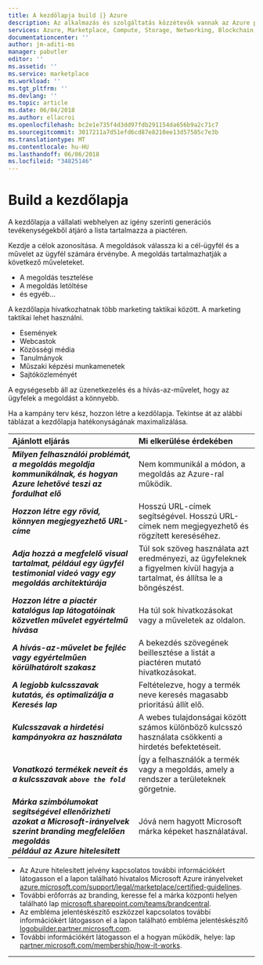```yaml
---
title: A kezdőlapja build |} Azure
description: Az alkalmazás és szolgáltatás közzétevők vannak az Azure piactér és AppSource kezdőlapján
services: Azure, Marketplace, Compute, Storage, Networking, Blockchain, Security
documentationcenter: ''
author: jm-aditi-ms
manager: pabutler
editor: ''
ms.assetid: ''
ms.service: marketplace
ms.workload: ''
ms.tgt_pltfrm: ''
ms.devlang: ''
ms.topic: article
ms.date: 06/04/2018
ms.author: ellacroi
ms.openlocfilehash: bc2e1e735f4d3dd97fdb291154da656b9a2c71c7
ms.sourcegitcommit: 3017211a7d51efd6cd87e8210ee13d57585c7e3b
ms.translationtype: MT
ms.contentlocale: hu-HU
ms.lasthandoff: 06/06/2018
ms.locfileid: "34825146"
---
```

# <a name="build-your-landing-page"></a>Build a kezdőlapja  
A kezdőlapja a vállalati webhelyen az igény szerinti generációs tevékenységekből átjáró a lista tartalmazza a piactéren.  

Kezdje a célok azonosítása. A megoldások válassza ki a cél-ügyfél és a művelet az ügyfél számára érvénybe.  A megoldás tartalmazhatják a következő műveleteket.  
*   A megoldás tesztelése  
*   A megoldás letöltése  
*   és egyéb...  

A kezdőlapja hivatkozhatnak több marketing taktikai között. A marketing taktikai lehet használni.  
*   Események  
*   Webcastok  
*   Közösségi média  
*   Tanulmányok  
*   Műszaki képzési munkamenetek  
*   Sajtóközleményét  

A egységesebb áll az üzenetkezelés és a hívás-az-művelet, hogy az ügyfelek a megoldást a könnyebb.  

Ha a kampány terv kész, hozzon létre a kezdőlapja. Tekintse át az alábbi táblázat a kezdőlapja hatékonyságának maximalizálása.  

| Ajánlott eljárás | Mi elkerülése érdekében |  
|:--- |:--- |  
| ***Milyen felhasználói problémát, a megoldás megoldja kommunikálnak, és hogyan Azure lehetővé teszi az fordulhat elő*** |  Nem kommunikál a módon, a megoldás az Azure-ral működik. |  
| ***Hozzon létre egy rövid, könnyen megjegyezhető URL-címe*** | Hosszú URL-címek segítségével. Hosszú URL-címek nem megjegyezhető és rögzített kereséséhez. |  
| ***Adja hozzá a megfelelő visual tartalmat, például egy ügyfél testimonial videó vagy egy megoldás architektúrája*** | Túl sok szöveg használata azt eredményezi, az ügyfeleknek a figyelmen kívül hagyja a tartalmat, és állítsa le a böngészést. |  
| ***Hozzon létre a piactér katalógus lap látogatóinak közvetlen művelet egyértelmű hívása*** | Ha túl sok hivatkozásokat vagy a műveletek az oldalon. |  
| ***A hívás-az-művelet be fejléc vagy egyértelműen körülhatárolt szakasz*** |  A bekezdés szövegének beillesztése a listát a piactéren mutató hivatkozásokat. |  
| ***A legjobb kulcsszavak kutatás, és optimalizálja a Keresés lap*** | Feltételezve, hogy a termék neve keresés magasabb prioritású állít elő. |  
| ***Kulcsszavak a hirdetési kampányokra az használata*** |  A webes tulajdonságai között számos különböző kulcsszó használata csökkenti a hirdetés befektetéseit. |  
| ***Vonatkozó termékek neveit és a kulcsszavak `above the fold`*** | Így a felhasználók a termék vagy a megoldás, amely a rendszer a területeknek görgetnie. |  
| ***Márka szimbólumokat segítségével ellenőrizheti azokat a Microsoft-irányelvek szerint branding megfelelően megoldás<br />például az Azure hitelesített*** | Jóvá nem hagyott Microsoft márka képeket használatával. |  

*   Az Azure hitelesített jelvény kapcsolatos további információkért látogasson el a lapon található hivatalos Microsoft Azure irányelveket [azure.microsoft.com/support/legal/marketplace/certified-guidelines](https://azure.microsoft.com/support/legal/marketplace/certified-guidelines).  
*   További erőforrás az branding, keresse fel a márka központi helyen található lap [microsoft.sharepoint.com/teams/brandcentral](https://microsoft.sharepoint.com/teams/brandcentral).  
*   Az embléma jelentéskészítő eszközzel kapcsolatos további információkért látogasson el a lapon található embléma jelentéskészítő [logobuilder.partner.microsoft.com](https://logobuilder.partner.microsoft.com).  
*   További információkért látogasson el a hogyan működik, helye: lap [partner.microsoft.com/membership/how-it-works](https://partner.microsoft.com/membership/how-it-works).  

---  
